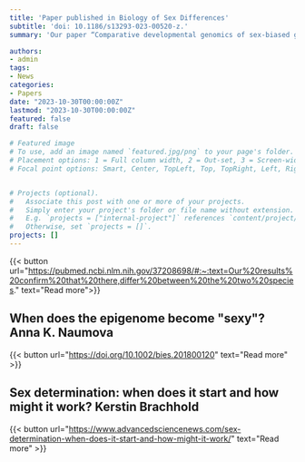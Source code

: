 ```yaml
---
title: 'Paper published in Biology of Sex Differences'
subtitle: 'doi: 10.1186/s13293-023-00520-z.'
summary: 'Our paper “Comparative developmental genomics of sex-biased gene expression in early embryogenesis across mammals” was published in Biology of Sex Differences'

authors:
- admin
tags:
- News
categories:
- Papers
date: "2023-10-30T00:00:00Z"
lastmod: "2023-10-30T00:00:00Z"
featured: false
draft: false

# Featured image
# To use, add an image named `featured.jpg/png` to your page's folder.
# Placement options: 1 = Full column width, 2 = Out-set, 3 = Screen-width
# Focal point options: Smart, Center, TopLeft, Top, TopRight, Left, Right, BottomLeft, Bottom, BottomRight


# Projects (optional).
#   Associate this post with one or more of your projects.
#   Simply enter your project's folder or file name without extension.
#   E.g. `projects = ["internal-project"]` references `content/project/deep-learning/index.md`.
#   Otherwise, set `projects = []`.
projects: []
---
```


{{< button url="https://pubmed.ncbi.nlm.nih.gov/37208698/#:~:text=Our%20results%20confirm%20that%20there,differ%20between%20the%20two%20species." text="Read more">}}

## When does the epigenome become "sexy"? Anna K. Naumova

{{< button url="https://doi.org/10.1002/bies.201800120" text="Read more" >}}

## Sex determination: when does it start and how might it work? Kerstin Brachhold

{{< button url="https://www.advancedsciencenews.com/sex-determination-when-does-it-start-and-how-might-it-work/" text="Read more" >}}

